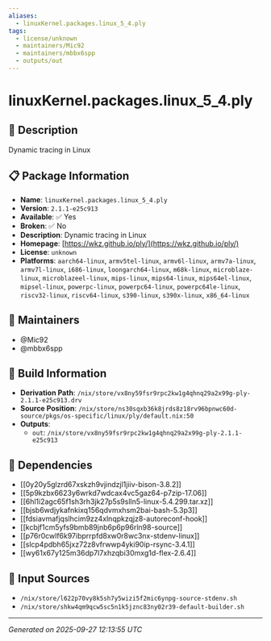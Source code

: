 ```yaml
---
aliases:
  - linuxKernel.packages.linux_5_4.ply
tags:
  - license/unknown
  - maintainers/Mic92
  - maintainers/mbbx6spp
  - outputs/out
---
```


# linuxKernel.packages.linux_5_4.ply

## 📝 Description

Dynamic tracing in Linux

## 📋 Package Information

- **Name**: `linuxKernel.packages.linux_5_4.ply`
- **Version**: `2.1.1-e25c913`
- **Available**: ✅ Yes
- **Broken**: ✅ No
- **Description**: Dynamic tracing in Linux
- **Homepage**: [https://wkz.github.io/ply/](https://wkz.github.io/ply/)
- **License**: `unknown`
- **Platforms**: `aarch64-linux`, `armv5tel-linux`, `armv6l-linux`, `armv7a-linux`, `armv7l-linux`, `i686-linux`, `loongarch64-linux`, `m68k-linux`, `microblaze-linux`, `microblazeel-linux`, `mips-linux`, `mips64-linux`, `mips64el-linux`, `mipsel-linux`, `powerpc-linux`, `powerpc64-linux`, `powerpc64le-linux`, `riscv32-linux`, `riscv64-linux`, `s390-linux`, `s390x-linux`, `x86_64-linux`
## 👥 Maintainers

- @Mic92
- @mbbx6spp


## 🔧 Build Information

- **Derivation Path**: `/nix/store/vx8ny59fsr9rpc2kw1g4qhnq29a2x99g-ply-2.1.1-e25c913.drv`
- **Source Position**: `/nix/store/ns30sqxb36k8jrds8z18rv96bpnwc60d-source/pkgs/os-specific/linux/ply/default.nix:50`
- **Outputs**:
  - `out`:  `/nix/store/vx8ny59fsr9rpc2kw1g4qhnq29a2x99g-ply-2.1.1-e25c913`

## 🔗 Dependencies

- [[0y20y5glzrd67xskzh9vjindzjl1jiiv-bison-3.8.2]]
- [[5p9kzbx6623y6wrkd7wdcax4vc5gaz64-p7zip-17.06]]
- [[6hl1i2agc65f1sh3rh3jk27p5s9slln5-linux-5.4.299.tar.xz]]
- [[bjsb6wdjykafnkixq156qdvmxhsm2bai-bash-5.3p3]]
- [[fdsiavmafjqslhcim9zz4xlnqpkzqjz8-autoreconf-hook]]
- [[kcbjf1cm5yfs9bmb89jnb6p6p96rln98-source]]
- [[p76r0cwlf6k97ibprrpfd8xw0r8wc3nx-stdenv-linux]]
- [[slcp4pdbh65jxz72z8vfrwwp4yki90ip-rsync-3.4.1]]
- [[wy61x67y125m36dp7l7xhzqbi30mxg1d-flex-2.6.4]]

## 📁 Input Sources

- `/nix/store/l622p70vy8k5sh7y5wizi5f2mic6ynpg-source-stdenv.sh`
- `/nix/store/shkw4qm9qcw5sc5n1k5jznc83ny02r39-default-builder.sh`

---
*Generated on 2025-09-27 12:13:55 UTC*
